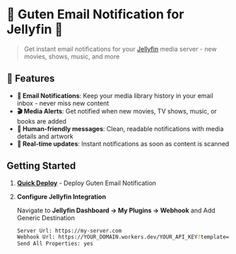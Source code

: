 # 🧩 Guten Email Notification for Jellyfin 🧩

> Get instant email notifications for your [Jellyfin](https://jellyfin.org) media server - new movies, shows, music, and more

## 🌟 Features

- **📧 Email Notifications**: Keep your media library history in your email inbox - never miss new content
- **🎬 Media Alerts**: Get notified when new movies, TV shows, music, or books are added
- **👥 Human-friendly messages**: Clean, readable notifications with media details and artwork
- **🚀 Real-time updates**: Instant notifications as soon as content is scanned

## Getting Started

1. **[Quick Deploy](../../../docs/Deployment.md)** - Deploy Guten Email Notification

2. **Configure Jellyfin Integration**

	Navigate to **Jellyfin Dashboard → My Plugins → Webhook** and Add Generic Destination

	```sh
	Server Url: https://my-server.com
	Webhook Url: https://YOUR_DOMAIN.workers.dev/YOUR_API_KEY?template=Jellyfin
	Send All Properties: yes
	```
